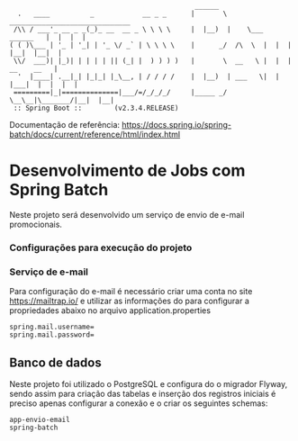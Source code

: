 ```
                                              ______
  .   ____          _            __ _ _      |       \ ______________________________
 /\\ / ___'_ __ _ _(_)_ __  __ _ \ \ \ \     |  |__)  |    \___    ______   |  |  |  |
( ( )\___ | '_ | '_| | '_ \/ _` | \ \ \ \    |      _/  /\  \  |  |  |   |__|  |__|  |
 \\/  ___)| |_)| | | | | || (_| |  ) ) ) )   |       \  __   \ |  |  |    __    __   |
  '  |____| .__|_| |_|_| |_\__, | / / / /    |  |__)  | ___   \|  |  |___|  |  |  |  |
 =========|_|==============|___/=/_/_/_/     |_____ _/      \__\__|\_______/|__|  |__|
 :: Spring Boot ::        (v2.3.4.RELEASE)
```
Documentação de referência:
https://docs.spring.io/spring-batch/docs/current/reference/html/index.html

# Desenvolvimento de Jobs com Spring Batch

Neste projeto será desenvolvido um serviço de envio de e-mail promocionais.

### Configurações para execução do projeto

### Serviço de e-mail
Para configuração do e-mail é necessário criar uma conta no site https://mailtrap.io/ e utilizar
as informações do para configurar a propriedades abaixo no arquivo application.properties
```properties
spring.mail.username=
spring.mail.password=
```

## Banco de dados
Neste projeto foi utilizado o PostgreSQL e configura do o migrador Flyway, sendo
 assim para criação das tabelas e inserção dos registros iniciais é preciso apenas
 configurar a conexão e o criar os seguintes schemas:

```properties
app-envio-email
spring-batch
```
                                                                 
